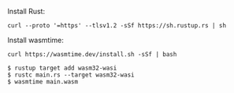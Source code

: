 Install Rust: 

```shell
curl --proto '=https' --tlsv1.2 -sSf https://sh.rustup.rs | sh
```

Install wasmtime: 

```shell
curl https://wasmtime.dev/install.sh -sSf | bash
```

```shell
$ rustup target add wasm32-wasi
$ rustc main.rs --target wasm32-wasi
$ wasmtime main.wasm
```
